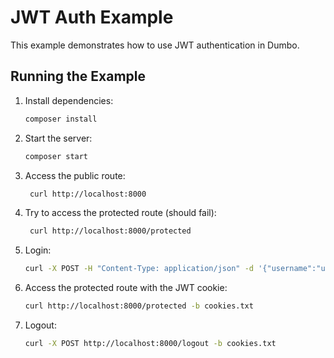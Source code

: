 # JWT Auth Example

This example demonstrates how to use JWT authentication in Dumbo.

## Running the Example

1. Install dependencies:

   ```bash
   composer install
   ```

2. Start the server:

   ```bash
   composer start
   ```

3. Access the public route:

   ```bash
    curl http://localhost:8000
   ```

4. Try to access the protected route (should fail):

   ```bash
    curl http://localhost:8000/protected
   ```

5. Login:

   ```bash
   curl -X POST -H "Content-Type: application/json" -d '{"username":"user1","password":"password1"}' http://localhost:8000/login -c cookies.txt
   ```

6. Access the protected route with the JWT cookie:

   ```bash
   curl http://localhost:8000/protected -b cookies.txt
   ```

7. Logout:

   ```bash
   curl -X POST http://localhost:8000/logout -b cookies.txt
   ```

